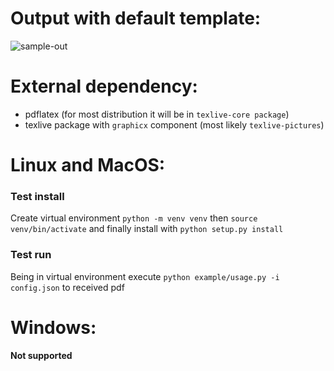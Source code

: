 # Output with default template:
![sample-out](https://user-images.githubusercontent.com/219793/105286709-243c3380-5bb7-11eb-9114-e788e098353d.png)

# External dependency:
- pdflatex (for most distribution it will be in ```texlive-core package```)
- texlive package with ```graphicx``` component (most likely ```texlive-pictures```)

# Linux and MacOS:
### Test install
Create virtual environment
```python -m venv venv``` then ```source venv/bin/activate``` 
and finally install with ```python setup.py install```

### Test run
Being in virtual environment execute ```python example/usage.py -i config.json```
to received pdf

# Windows:
**Not supported**
